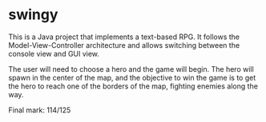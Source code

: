 # swingy

This is a Java project that implements a text-based RPG. It follows the Model-View-Controller architecture and allows switching between the console view and GUI view.

The user will need to choose a hero and the game will begin. The hero will spawn in the center of the map, and the objective to win the game is to get the hero to reach one of the borders of the map, fighting enemies along the way.

Final mark: 114/125
